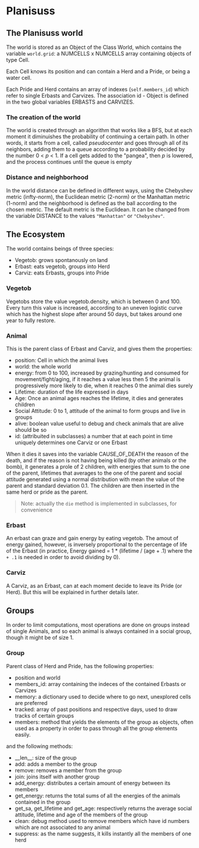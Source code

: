 # Planisuss
## The Planisuss world
The world is stored as an Object of the Class World, which contains the variable
`world.grid`: a NUMCELLS x NUMCELLS array containing objects of type Cell.

Each Cell knows its position and can contain a Herd and a Pride, or being a
water cell.

Each Pride and Herd contains an array of indexes (`self.members_id`) which refer
to single Erbasts and Carvizes. The association id - Object is defined in the
two global variables ERBASTS and CARVIZES.


### The creation of the world
The world is created through an algorithm that works like a BFS, but at each
moment it diminuishes the probability of continuing a certain path. In other
words, it starts from a cell, called *pseudocenter* and goes through all of its
neighbors, adding them to a queue according to a probability decided by the
number 0 < *p* < 1. If a cell gets added to the "pangea", then *p* is lowered,
and the process continues until the queue is empty

### Distance and neighborhood
In the world distance can be defined in different ways, using the Chebyshev
metric (infty-norm), the Euclidean metric (2-norm) or the Manhattan metric
(1-norm) and the neighborhood is defined as the ball according to the chosen
metric. The default metric is the Euclidean. It can be changed from the variable
DISTANCE to the values `"Manhattan"` or `"Chebyshev"`.

## The Ecosystem
The world contains beings of three species:
- Vegetob: grows spontanously on land
- Erbast: eats vegetob, groups into Herd
- Carviz: eats Erbasts, groups into Pride

### Vegetob
Vegetobs store the value vegetob.density, which is between 0 and 100. Every turn
this value is increased, according to an uneven logistic curve which has the
highest slope after around 50 days, but takes around one year to fully restore.

### Animal
This is the parent class of Erbast and Carviz, and gives them the properties:
- position: Cell in which the animal lives
- world: the whole world
- energy: from 0 to 100, increased by grazing/hunting and consumed for
  movement/fight/aging, if it reaches a value less then 5 the animal is
  progressively more likely to die, when it reaches 0 the animal dies surely
- Lifetime: duration of the life expressed in days
- Age: Once an animal ages reaches the lifetime, it dies and generates children
- Social Attitude: 0 to 1, attitude of the animal to form groups and live in groups
- alive: boolean value useful to debug and check animals that are alive should be so
- id: (attribuited in subclasses) a number that at each point in time uniquely
  determines one Carviz or one Erbast

When it dies it saves into the variable CAUSE\_OF\_DEATH the reason of the
death, and if the reason is not having being killed (by other animals or the
bomb), it generates a prole of 2 children, with energies that sum to the one of
the parent, lifetimes that averages to the one of the parent and social attitude
generated using a normal distribution with mean the value of the parent and
standard deviation 0.1. The children are then inserted in the same herd or pride
as the parent.

> Note: actually the `die` method is implemented in subclasses, for convenience

### Erbast
An erbast can graze and gain energy by eating vegetob. The amout of energy
gained, however, is inversely proportional to the percentage of life of the
Erbast (in practice, Energy gained = 1 * (lifetime / (age + .1) where the `+ .1`
is needed in order to avoid dividing by 0).


### Carviz
A Carviz, as an Erbast, can at each moment decide to leave its Pride (or Herd).
But this will be explained in further details later.


## Groups
In order to limit computations, most operations are done on groups instead of
single Animals, and so each animal is always contained in a social group, though
it might be of size 1.

### Group
Parent class of Herd and Pride, has the following properties:
- position and world
- members\_id: array containing the indeces of the contained Erbasts or Carvizes
- memory: a dictionary used to decide where to go next, unexplored cells are
  preferred
- tracked: array of past positions and respective days, used to draw tracks of
  certain groups
- members: method that yields the elements of the group as objects, often used
  as a property in order to pass through all the group elements easily.

and the following methods:
- \_\_len\_\_: size of the group
- add: adds a member to the group
- remove: removes a member from the group
- join: joins itself with another group 
- add\_energy: distributes a certain amount of energy between its members
- get\_energy: returns the total sums of all the energies of the animals
  contained in the group
- get\_sa, get\_lifetime and get\_age: respectively returns the average social
  attitude, lifetime and age of the members of the group
- clean: debug method used to remove members which have id numbers which are not
  associated to any animal
- suppress: as the name suggests, it kills instantly all the members of one herd
